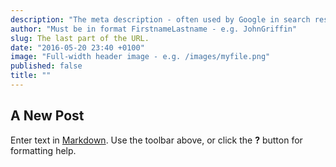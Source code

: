 ```yaml
---
description: "The meta description - often used by Google in search results page."
author: "Must be in format FirstnameLastname - e.g. JohnGriffin"
slug: The last part of the URL.
date: "2016-05-20 23:40 +0100"
image: "Full-width header image - e.g. /images/myfile.png"
published: false
title: ""
---
```

## A New Post

Enter text in [Markdown](http://daringfireball.net/projects/markdown/). Use the toolbar above, or click the **?** button for formatting help.
